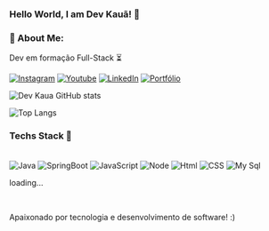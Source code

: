 

### Hello World, I am Dev Kauã! 👋

### 🚀 About Me:

<p>Dev em formação Full-Stack ⏳<p>


[![Instagram](https://img.shields.io/badge/Instagram-E4405F?style=for-the-badge&logo=instagram&logoColor=white)](https://www.instagram.com/devkauaa_?igsh=dW4zbGZreWZoOXJ2&utm_source=qr)
[![Youtube](https://img.shields.io/badge/YouTube-FF0000?style=for-the-badge&logo=youtube&logoColor=white)](https://www.youtube.com/@Devkaua./videos)
[![LinkedIn](https://img.shields.io/badge/LinkedIn-0077B5?style=for-the-badge&logo=linkedin&logoColor=white)](https://www.linkedin.com/in/kau%C3%A3-jhefferson-2a068723b/)
[![Portfólio](https://img.shields.io/badge/website-000000?style=for-the-badge&logo=About.me&logoColor=white)](https://devkaua-jheffersonn.netlify.app/)

![Dev Kaua GitHub stats](https://github-readme-stats.vercel.app/api?username=kauajhef&show_icons=true&theme=dracula) 

![Top Langs](https://github-readme-stats.vercel.app/api/top-langs/?username=kauajhef&show_progress=true)


### Techs Stack 🚀

<div style = "display: inline_block"><br/>
<img align="center" alt="Java" src = "https://img.shields.io/badge/Java-ED8B00?style=for-the-badge&logo=openjdk&logoColor=white">


<img align="center" alt="SpringBoot" src = "https://img.shields.io/badge/Spring-6DB33F?style=for-the-badge&logo=spring&logoColor=white">

<img align="center" alt="JavaScript" src = "https://img.shields.io/badge/JavaScript-F7DF1E?style=for-the-badge&logo=javascript&logoColor=black">

<img align="center" alt="Node" src = "https://img.shields.io/badge/Node.js-43853D?style=for-the-badge&logo=node.js&logoColor=white">

<img align="center" alt="Html" src = "https://img.shields.io/badge/HTML5-E34F26?style=for-the-badge&logo=html5&logoColor=white">

<img align="center" alt="CSS" src = "https://img.shields.io/badge/CSS3-1572B6?style=for-the-badge&logo=css3&logoColor=white">


<img align="center" alt="My Sql" src = "https://img.shields.io/badge/MySQL-00000F?style=for-the-badge&logo=mysql&logoColor=white">

<p>loading...</p>

</div><br/>

<p>Apaixonado por tecnologia e desenvolvimento de software! :)
</p>




